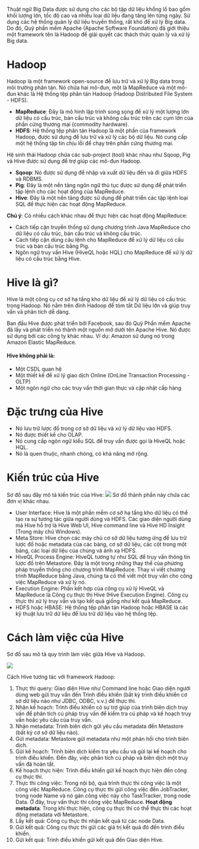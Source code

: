 Thuật ngữ Big Data được sử dụng cho các bộ tập dữ liệu khổng lồ bao gồm khối lượng lớn, tốc độ cao và nhiều loại dữ liệu đang tăng lên từng ngày. Sử dụng các hệ thống quản lý dữ liệu truyền thống, rất khó để xử lý Big data. Do đó, Quỹ phần mềm Apache (Apache Software Foundation) đã giới thiệu một framework tên là Hadoop để giải quyết các thách thức quản lý và xử lý Big data.

# Hadoop
Hadoop là một framework open-source để lưu trữ và xử lý Big data trong môi trường phân tán. Nó chứa hai mô-đun, một là MapReduce và một mô-đun khác là Hệ thống tệp phân tán Hadoop (Hadoop Distributed File System - HDFS).

* **MapReduce**: Đây là mô hình lập trình song song để xử lý một lượng lớn dữ liệu có cấu trúc, bán cấu trúc và không cấu trúc trên các cụm lớn của phần cứng thương mại (commodity hardware). 
* **HDFS**: Hệ thống tệp phân tán Hadoop là một phần của framework Hadoop, được sử dụng để lưu trữ và xử lý các bộ dữ liệu. Nó cung cấp một hệ thống tập tin chịu lỗi để chạy trên phần cứng thương mại.

Hệ sinh thái Hadoop chứa các sub-project (tool) khác nhau như Sqoop, Pig và Hive được sử dụng để trợ giúp các mô-đun Hadoop.

* **Sqoop**: Nó được sử dụng để nhập và xuất dữ liệu đến và đi giữa HDFS và RDBMS.
* **Pig**: Đây là một nền tảng ngôn ngữ thủ tục được sử dụng để phát triển tập lệnh cho các hoạt động của MapReduce.
* **Hive**: Đây là một nền tảng được sử dụng để phát triển các tập lệnh loại SQL để thực hiện các hoạt động MapReduce.

**Chú ý**: Có nhiều cách khác nhau để thực hiện các hoạt động MapReduce:

* Cách tiếp cận truyền thống sử dụng chương trình Java MapReduce cho dữ liệu có cấu trúc, bán cấu trúc và không cấu trúc.
* Cách tiếp cận dùng câu lệnh cho MapReduce để xử lý dữ liệu có cấu trúc và bán cấu trúc bằng Pig.
* Ngôn ngữ truy vấn Hive (HiveQL hoặc HQL) cho MapReduce để xử lý dữ liệu có cấu trúc bằng Hive.

# Hive là gì?
Hive là một công cụ cơ sở hạ tầng kho dữ liệu để xử lý dữ liệu có cấu trúc trong Hadoop. Nó nằm trên đỉnh Hadoop để tóm tắt Dữ liệu lớn và giúp truy vấn và phân tích dễ dàng.

Ban đầu Hive được phát triển bởi Facebook, sau đó Quỹ Phần mềm Apache đã lấy và phát triển nó thành một nguồn mở dưới tên Apache Hive. Nó được sử dụng bởi các công ty khác nhau. Ví dụ: Amazon sử dụng nó trong Amazon Elastic MapReduce.

#### Hive không phải là:
* Một CSDL quan hệ 
* Một thiết kế để xử lý giao dịch Online (OnLine Transaction Processing - OLTP)
* Một ngôn ngữ cho các truy vấn thời gian thực và cập nhật cấp hàng

# Đặc trưng của Hive
* Nó lưu trữ lược đồ trong cơ sở dữ liệu và xử lý dữ liệu vào HDFS.
* Nó được thiết kế cho OLAP.
* Nó cung cấp ngôn ngữ kiểu SQL để truy vấn được gọi là HiveQL hoặc HQL.
* Nó là quen thuộc, nhanh chóng, có khả năng mở rộng.

# Kiến trúc của Hive 
Sơ đồ sau đây mô tả kiến trúc của Hive:
![](https://images.viblo.asia/6c15fb23-1bab-4d2e-a708-a86346421e11.jpg)
Sơ đồ thành phần này chứa các đơn vị khác nhau.

* User Interface: Hive là một phần mềm cơ sở hạ tầng kho dữ liệu có thể tạo ra sự tương tác giữa người dùng và HDFS. Các giao diện người dùng mà Hive hỗ trợ là Hive Web UI, Hive command line và Hive HD Insight (Trong máy chủ Windows).
* Meta Store: Hive chọn các máy chủ cơ sở dữ liệu tương ứng để lưu trữ lược đồ hoặc metadata của các bảng, cơ sở dữ liệu, các cột trong một bảng, các loại dữ liệu của chúng và ánh xạ HDFS.
* HiveQL Process Engine: HiveQL tương tự như SQL để truy vấn thông tin lược đồ trên Metastore. Đây là một trong những thay thế của phương pháp truyền thống cho chương trình MapReduce. Thay vì viết chương trình MapReduce bằng Java, chúng ta có thể viết một truy vấn cho công việc MapReduce và xử lý nó.
* Execution Engine: Phần kết hợp của công cụ xử lý HiveQL và MapReduce là Công cụ thực thi Hive (Hive Execution Engine). Công cụ thực thi xử lý truy vấn và tạo kết quả giống như kết quả MapReduce.
* HDFS hoặc HBASE: Hệ thống tệp phân tán Hadoop hoặc HBASE là các kỹ thuật lưu trữ dữ liệu để lưu trữ dữ liệu vào hệ thống tệp.	

# Cách làm việc của Hive
Sơ đồ sau mô tả quy trình làm việc giữa Hive và Hadoop.

![](https://images.viblo.asia/33656cdc-58be-4821-94c7-a2d629c20dc9.jpg)

Cách Hive tương tác với framework Hadoop:
1.  Thực thi query: Giao diện Hive như Command line hoặc Giao diện người dùng web gửi truy vấn đến Trình điều khiển (bất kỳ trình điều khiển cơ sở dữ liệu nào như JDBC, ODBC, v.v.) để thực thi.
2.  Nhận kế hoạch: Trình điều khiển có sự trợ giúp của trình biên dịch truy vấn để phân tích cú pháp truy vấn để kiểm tra cú pháp và kế hoạch truy vấn hoặc yêu cầu của truy vấn.
3.  Nhận metadata: Trình biên dịch gửi yêu cầu metadata đến Metastore (bất kỳ cơ sở dữ liệu nào).
4.  Gửi metadata: Metastore gửi metadata như một phản hồi cho trình biên dịch.
5.  Gửi kế hoạch: Trình biên dịch kiểm tra yêu cầu và gửi lại kế hoạch cho trình điều khiển. Đến đây, việc phân tích cú pháp và biên dịch một truy vấn đã hoàn tất.
6.  Kế hoạch thực hiện: Trình điều khiển gửi kế hoạch thực hiện đến công cụ thực thi.
7.  Thực thi công việc: Trong nội bộ, quá trình thực thi công việc là một công việc MapReduce. Công cụ thực thi gửi công việc đến JobTracker, trong node Name và nó gán công việc này cho TaskTracker, trong node Data. Ở đây, truy vấn thực thi công việc MapReduce.
**Hoạt động metadata**: Trong khi thực hiện, công cụ thực thi có thể thực thi các hoạt động metadata với Metastore.
8.  Lấy kết quả: Công cụ thực thi nhận kết quả từ các node Data.
9.  Gửi kết quả: Công cụ thực thi gửi các giá trị kết quả đó đến trình điều khiển.
10.  Gửi kết quả: Trình điều khiển gửi kết quả đến Giao diện Hive.